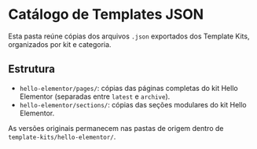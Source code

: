 # Catálogo de Templates JSON

Esta pasta reúne cópias dos arquivos `.json` exportados dos Template Kits, organizados por kit e categoria.

## Estrutura
- `hello-elementor/pages/`: cópias das páginas completas do kit Hello Elementor (separadas entre `latest` e `archive`).
- `hello-elementor/sections/`: cópias das seções modulares do kit Hello Elementor.

As versões originais permanecem nas pastas de origem dentro de `template-kits/hello-elementor/`.
